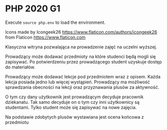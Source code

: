 # PHP 2020 G1

Execute ```source php.env``` to load the environment.

Icons made by Icongeek26 https://www.flaticon.com/authors/icongeek26 from Flaticon https://www.flaticon.com


Klasyczna witryna pozwalająca na prowadzenie zajęć na uczelni wyższej.
		
Prowadzący może dodawać przedmioty na które studenci będą mogli się zapisywać. 
Po potwierdzeniu przez prowadzącego student uzyskuje dostęp do materiałów.
	
Prowadzący może dodawać lekcje pod przedmiotem wraz z opisem. 
Każda lekcja posiada jedno lub więcej wystąpień. 
Prowadzący ma możliwość sprawdzania obecności na lekcji oraz przyznawania plusów za aktywność.
	
O tym czy dany użytkownik jest prowadzącym decyduje pracownik dziekanatu. 
Tak samo decyduje on o tym czy inni użytkownicy są studentami. 
Tylko student może się zapisywać na nowe zajęcia.
		
Na podstawie zdobytych plusów wystawiana jest ocena końcowa z przedmiotu
